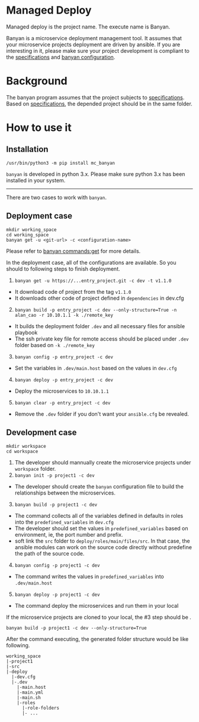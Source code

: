 # Managed Deploy #
Managed deploy is the project name. The execute name is Banyan. 

Banyan is a microservice deployment management tool. It assumes that your microservice projects deployment are driven by ansible. If you are interesting in it, please make sure your project development is compliant to the [specifications](SPEC.md) and [banyan configuration](BANYAN_CFG.md).

# Background  
The banyan program assumes that the project subjects to [specifications](SPEC.md). Based on [specifications](SPEC.md), the depended project should be in the same folder.   

# How to use it
## Installation
```
/usr/bin/python3 -m pip install mc_banyan
```
`banyan` is developed in python 3.x. Please make sure python 3.x has been installed in your system.   

---
There are two cases to work with `banyan`.   
## Deployment case 
```
mkdir working_space
cd working_space
banyan get -u <git-url> -c <configuration-name>
```
Please refer to [banyan commands:get](BANYAN_COMMANDS.md#get) for more details.

In the deployment case, all of the configurations are available. So you should to following steps to finish deployment.
1. `banyan get -u https://...entry_project.git -c dev -t v1.1.0` 
  * It download code of project from the tag `v1.1.0`
  * It downloads other code of project defined in `dependencies` in dev.cfg
2. `banyan build -p entry_project -c dev --only-structure=True -n alan_cao -r 10.10.1.1 -k ./remote_key`
  * It builds the deployment folder `.dev` and all necessary files for ansible playbook
  * The ssh private key file for remote access should be placed under `.dev` folder based on `-k ./remote_key`
3. `banyan config -p entry_project -c dev`
  * Set the variables in `.dev/main.host` based on the values in `dev.cfg`
4. `banyan deploy -p entry_project -c dev`
  * Deploy the microservices to `10.10.1.1`
5. `banyan clear -p entry_project -c dev`
  * Remove the `.dev` folder if you don't want your `ansible.cfg` be revealed.


## Development case
```
mkdir workspace
cd workspace
```
1. The developer should mannually create the microservice projects under `workspace` folder.
2. `banyan init -p project1 -c dev`
  * The developer should create the `banyan` configuration file to build the relationships between the microservices.
3. `banyan build -p project1 -c dev`
  * The command collects all of the variables defined in defaults in roles into the `predefined_variables` in `dev.cfg`
  * The developer should set the values in `predefined_variables` based on environment, ie, the port number and prefix.
  * soft link the `src` folder to `deploy/roles/main/files/src`. In that case, the ansible modules can work on the source code directly without predefine the path of the source code. 
4. `banyan config -p project1 -c dev`
  * The command writes the values in `predefined_variables` into `.dev/main.host`
5. `banyan deploy -p project1 -c dev`
  * The command deploy the microservices and run them in your local

If the microservice projects are cloned to your local, the #3 step should be .
```
banyan build -p project1 -c dev --only-structure=True
```

After the command executing, the generated folder structure would be like following. 
```
working_space
|-project1
|-src
|-deploy
  |-dev.cfg
  |-.dev
    |-main.host
    |-main.yml
    |-main.sh
    |-roles
      |-role-folders 
      |- ...
```

